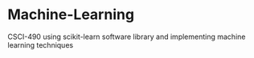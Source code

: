 # Machine-Learning
CSCI-490 using scikit-learn software library and implementing machine learning techniques 
